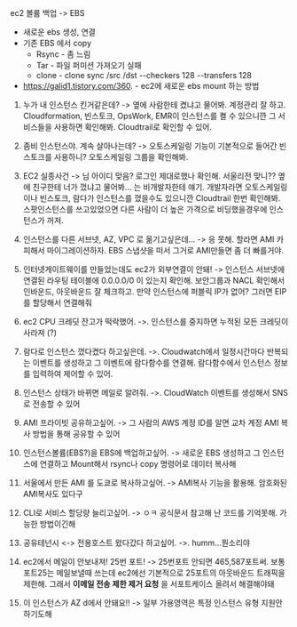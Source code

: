 



ec2 볼륨 백업 -> EBS 

- 새로운 ebs 생성, 연결
- 기존 EBS 에서 copy
  - Rsync - 좀 느림
  - Tar - 파일 퍼미션 가져오기 실패
  - clone -   clone sync /src /dst --checkers 128 --transfers 128
- https://galid1.tistory.com/360. - ec2에 새로운 ebs mount 하는 방법



1. 누가 내 인스턴스 킨거같은데?  -> 옆에 사람한테 켰냐고 물어봐. 계정관리 잘 하고. Cloudformation, 빈스토크, OpsWork, EMR이 인스턴스를 켤 수 있으니깐 그 서비스들을 사용하면 확인해봐. Cloudtrail로 확인할 수 있어.

2. 좀비 인스턴스야. 계속 살아나는데?  -> 오토스케일링 기능이 기본적으로 들어간 빈스토크를 사용하니? 오토스케일링 그룹을 확인해봐. 

3. EC2 실종사건 -> 님 아이디 맞음? 로그인 제대로했나 확인해. 서울리전 맞니?? 옆에 친구한테 너가 껐냐고 물어봐... 는 비개발자한테 얘기. 개발자라면 오토스케일링이나 빈스토크, 람다가 인스턴스를 껐을수도 있으니깐 Cloudtrail 한번 확인해봐. 스팟인스턴스를 쓰고있었으면 다른 사람이 더 높은 가격으로 비딩했을경우에 인스턴스가 꺼져.

4. 인스턴스를 다른 서브넷, AZ, VPC 로 옮기고싶은데... -> 응 못해. 할라면 AMI 카피해서 마이그레이션하자. EBS 스냅샷을 떠서 그거로 AMI만들면 좀 더 빠를거야.

5. 인터넷게이트웨이를 만들었는데도 ec2가 외부연결이 안돼!  -> 인스턴스 서브넷에 연결된 라우팅 테이블에 0.0.0.0/0 이 있는지 확인해. 보안그룹과 NACL 확인해서 인바운드, 아웃바운드 잘 체크하고. 만약 인스턴스에 퍼블릭 IP가 없어? 그러면 EIP를 할당해서 연결해줘

6. ec2 CPU 크레딧 잔고가 떡락했어. ->. 인스턴스를 중지하면 누적된 모든 크레딧이 사라져 (?) 

7. 람다로 인스턴스 껐다켰다 하고싶은데. ->. Cloudwatch에서 일정시간마다 반복되는 이벤트를 생성하고 그 이벤트에 람다함수를 연결해. 람다함수에서 인스턴스 정보를 입력하여 제어할 수 있어.

8. 인스턴스 상태가 바뀌면 메일로 알려줘. ->. CloudWatch 이벤트를 생성해서 SNS 로 전송할 수 있어 

9. AMI 프라이빗 공유하고싶어. ->  그 사람의 AWS 계정 ID를 알면 교차 계정 AMI 복사 방법을 통해 공유할 수 있어

10. 인스턴스볼륨(EBS?)을 EBS에 백업하고싶어. -> 새로운 EBS 생성하고 그 인스턴스에 연결하고 Mount해서 rsync나 copy 명령어로 데이터 복사해

11. 서울에서 만든 AMI 를 도쿄로 복사하고싶어. -> AMI복사 기능을 활용해. 암호화된 AMI복사도 있다구

12. CLI로 서비스 할당량 늘리고싶어. -> ㅇㅋ 공식문서 참고해 난 코드를 기억못해. 가능한 방법이긴해

13. 공유테넌시 <-> 전용호스트 왔다갔다 하고싶어. ->. humm...뭔소리야

14. ec2에서 메일이 안보내져! 25번 포트!  ->  25번포트 안되면 465,587포트써.  보통 포트25는 메일보낼때 쓰는데 ec2에선 기본적으로 25포트의 아웃바운드 트래픽을 제한해. 그래서 **이메일 전송 제한 제거 요청** 을 서포트케이스 올려서 해결해야돼

15. 이 인스턴스가 AZ d에서 안돼요!!  -> 일부 가용영역은 특정 인스턴스 유형 지원안하기도해

